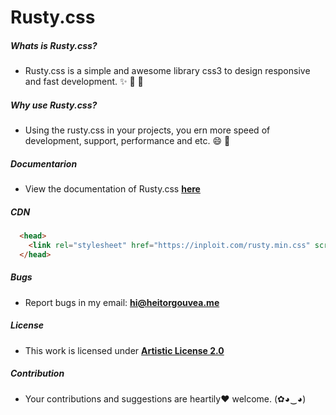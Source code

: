 
# Rusty.css

##### Whats is Rusty.css?

- Rusty.css is a simple and awesome library css3 to design responsive and fast development. :sparkles: :rocket: :dizzy:

##### Why use Rusty.css?

- Using the rusty.css in your projects, you ern more speed of development, support, performance and etc. :smile: :metal:

##### Documentarion

- View the documentation of Rusty.css [**here**](http://heitorgouvea.me/rsutycss) 

##### CDN
```html
  <head>
    <link rel="stylesheet" href="https://inploit.com/rusty.min.css" screen="media">
  </head>
  ```
##### Bugs

- Report bugs in my email: **hi@heitorgouvea.me**

##### License

- This work is licensed under [**Artistic License 2.0**](https://github.com/HeitorG/rusty.css/blob/master/LICENSE.md)

##### Contribution

- Your contributions and suggestions are heartily♥ welcome. (✿◕‿◕)
